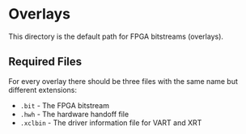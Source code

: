 # Overlays
This directory is the default path for FPGA bitstreams (overlays).

## Required Files
For every overlay there should be three files with the same name but different extensions:
- `.bit` - The FPGA bitstream
- `.hwh` - The hardware handoff file
- `.xclbin` - The driver information file for VART and XRT